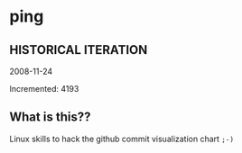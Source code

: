 # ping

## HISTORICAL ITERATION
2008-11-24

Incremented: 4193

## What is this?? 
Linux skills to hack the github commit visualization chart `;-)`
